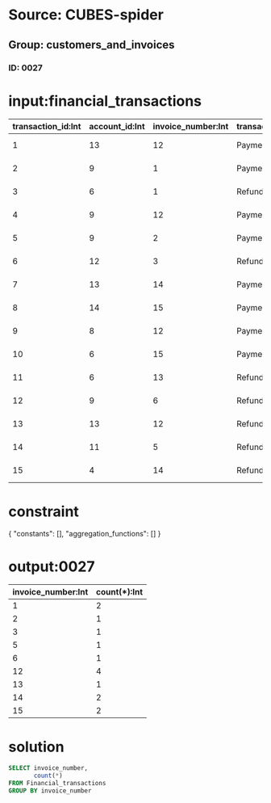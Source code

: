 # Source: CUBES-spider
## Group: customers_and_invoices
### ID: 0027

# input:financial_transactions

| transaction_id:Int | account_id:Int | invoice_number:Int | transaction_type:Str | transaction_date:Str | transaction_amount:Dbl | transaction_comment:Str | other_transaction_details:Str |
|---|---|---|---|---|---|---|---|
| 1 | 13 | 12 | Payment | 2018-03-15 21:13:57 | 613.96 | nan | nan |
| 2 | 9 | 1 | Payment | 2018-03-13 13:27:46 | 368.46 | nan | nan |
| 3 | 6 | 1 | Refund | 2018-03-03 01:50:25 | 1598.25 | nan | nan |
| 4 | 9 | 12 | Payment | 2018-03-10 13:46:48 | 540.73 | nan | nan |
| 5 | 9 | 2 | Payment | 2018-03-23 04:56:12 | 1214.22 | nan | nan |
| 6 | 12 | 3 | Refund | 2018-03-22 21:58:37 | 1903.41 | nan | nan |
| 7 | 13 | 14 | Payment | 2018-03-12 03:06:52 | 1585.03 | nan | nan |
| 8 | 14 | 15 | Payment | 2018-03-11 21:57:47 | 1425.41 | nan | nan |
| 9 | 8 | 12 | Payment | 2018-03-07 04:32:54 | 1517.77 | nan | nan |
| 10 | 6 | 15 | Payment | 2018-03-14 19:09:07 | 1477.57 | nan | nan |
| 11 | 6 | 13 | Refund | 2018-03-12 22:51:05 | 1567.64 | nan | nan |
| 12 | 9 | 6 | Refund | 2018-03-05 19:55:23 | 1781.24 | nan | nan |
| 13 | 13 | 12 | Refund | 2018-03-24 12:05:11 | 899.87 | nan | nan |
| 14 | 11 | 5 | Refund | 2018-03-13 03:51:59 | 1462.62 | nan | nan |
| 15 | 4 | 14 | Refund | 2018-02-27 14:58:30 | 1979.66 | nan | nan |

# constraint

{
  "constants": [],
  "aggregation_functions": []
}

# output:0027

| invoice_number:Int | count(*):Int |
|---|---|
| 1 | 2 |
| 2 | 1 |
| 3 | 1 |
| 5 | 1 |
| 6 | 1 |
| 12 | 4 |
| 13 | 1 |
| 14 | 2 |
| 15 | 2 |

# solution

```sql
SELECT invoice_number,
       count(*)
FROM Financial_transactions
GROUP BY invoice_number
```
